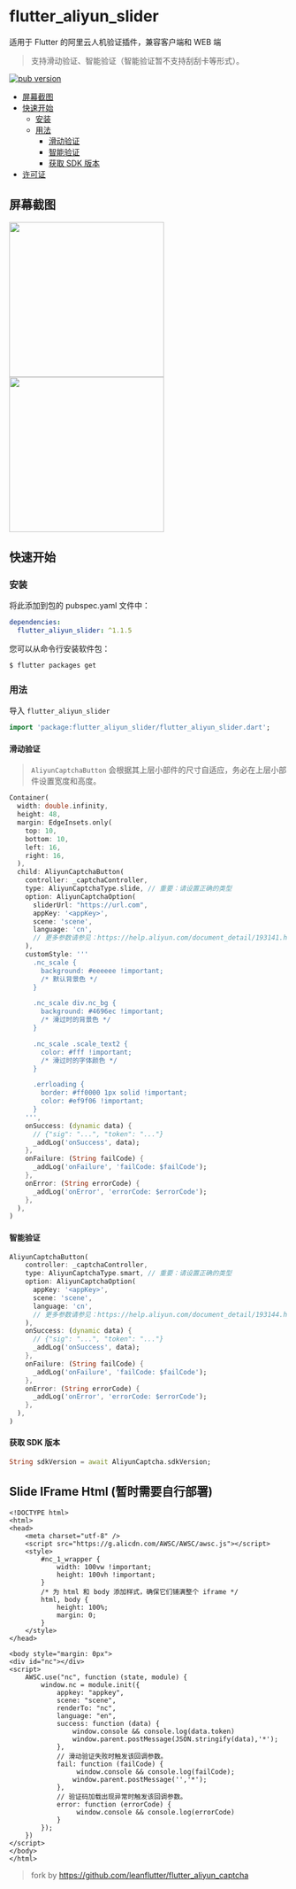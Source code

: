 # flutter_aliyun_slider

适用于 Flutter 的阿里云人机验证插件，兼容客户端和 WEB 端

> 支持滑动验证、智能验证（智能验证暂不支持刮刮卡等形式）。

[![pub version][pub-image]][pub-url]

[pub-image]: https://img.shields.io/pub/v/flutter_aliyun_captcha.svg
[pub-url]: https://pub.dev/packages/flutter_aliyun_captcha

<!-- START doctoc generated TOC please keep comment here to allow auto update -->
<!-- DON'T EDIT THIS SECTION, INSTEAD RE-RUN doctoc TO UPDATE -->

- [屏幕截图](#%E5%B1%8F%E5%B9%95%E6%88%AA%E5%9B%BE)
- [快速开始](#%E5%BF%AB%E9%80%9F%E5%BC%80%E5%A7%8B)
  - [安装](#%E5%AE%89%E8%A3%85)
  - [用法](#%E7%94%A8%E6%B3%95)
    - [滑动验证](#%E6%BB%91%E5%8A%A8%E9%AA%8C%E8%AF%81)
    - [智能验证](#%E6%99%BA%E8%83%BD%E9%AA%8C%E8%AF%81)
    - [获取 SDK 版本](#%E8%8E%B7%E5%8F%96-sdk-%E7%89%88%E6%9C%AC)
- [许可证](#%E8%AE%B8%E5%8F%AF%E8%AF%81)

<!-- END doctoc generated TOC please keep comment here to allow auto update -->

## 屏幕截图

<div>
  <img src='https://github.com/leanflutter/flutter_aliyun_captcha/raw/master/screenshots/flutter_aliyun_captcha-ios-slide.png' width=280>
  <img src='https://github.com/leanflutter/flutter_aliyun_captcha/raw/master/screenshots/flutter_aliyun_captcha-ios-smart.png' width=280>
</div>

## 快速开始

### 安装

将此添加到包的 pubspec.yaml 文件中：

```yaml
dependencies:
  flutter_aliyun_slider: ^1.1.5
```

您可以从命令行安装软件包：

```bash
$ flutter packages get
```

### 用法

导入 `flutter_aliyun_slider`

```dart
import 'package:flutter_aliyun_slider/flutter_aliyun_slider.dart';
```

#### 滑动验证

> `AliyunCaptchaButton` 会根据其上层小部件的尺寸自适应，务必在上层小部件设置宽度和高度。

```dart
Container(
  width: double.infinity,
  height: 48,
  margin: EdgeInsets.only(
    top: 10,
    bottom: 10,
    left: 16,
    right: 16,
  ),
  child: AliyunCaptchaButton(
    controller: _captchaController,
    type: AliyunCaptchaType.slide, // 重要：请设置正确的类型
    option: AliyunCaptchaOption(
      sliderUrl: "https://url.com",
      appKey: '<appKey>',
      scene: 'scene',
      language: 'cn',
      // 更多参数请参见：https://help.aliyun.com/document_detail/193141.html
    ),
    customStyle: '''
      .nc_scale {
        background: #eeeeee !important;
        /* 默认背景色 */
      }

      .nc_scale div.nc_bg {
        background: #4696ec !important;
        /* 滑过时的背景色 */
      }

      .nc_scale .scale_text2 {
        color: #fff !important;
        /* 滑过时的字体颜色 */
      }

      .errloading {
        border: #ff0000 1px solid !important;
        color: #ef9f06 !important;
      }
    ''',
    onSuccess: (dynamic data) {
      // {"sig": "...", "token": "..."}
      _addLog('onSuccess', data);
    },
    onFailure: (String failCode) {
      _addLog('onFailure', 'failCode: $failCode');
    },
    onError: (String errorCode) {
      _addLog('onError', 'errorCode: $errorCode');
    },
  ),
)
```

#### 智能验证

```dart
AliyunCaptchaButton(
    controller: _captchaController,
    type: AliyunCaptchaType.smart, // 重要：请设置正确的类型
    option: AliyunCaptchaOption(
      appKey: '<appKey>',
      scene: 'scene',
      language: 'cn',
      // 更多参数请参见：https://help.aliyun.com/document_detail/193144.html
    ),
    onSuccess: (dynamic data) {
      // {"sig": "...", "token": "..."}
      _addLog('onSuccess', data);
    },
    onFailure: (String failCode) {
      _addLog('onFailure', 'failCode: $failCode');
    },
    onError: (String errorCode) {
      _addLog('onError', 'errorCode: $errorCode');
    },
  ),
)
```

#### 获取 SDK 版本

```dart
String sdkVersion = await AliyunCaptcha.sdkVersion;
```

## Slide IFrame Html (暂时需要自行部署)

```
<!DOCTYPE html>
<html>
<head>
    <meta charset="utf-8" />
    <script src="https://g.alicdn.com/AWSC/AWSC/awsc.js"></script>
    <style>
        #nc_1_wrapper {
            width: 100vw !important;
            height: 100vh !important;
        }
        /* 为 html 和 body 添加样式，确保它们铺满整个 iframe */
        html, body {
            height: 100%;
            margin: 0;
        }
    </style>
</head>

<body style="margin: 0px">
<div id="nc"></div>
<script>
    AWSC.use("nc", function (state, module) {
        window.nc = module.init({
            appkey: "appkey",
            scene: "scene",
            renderTo: "nc",
            language: "en",
            success: function (data) {
                window.console && console.log(data.token)
                window.parent.postMessage(JSON.stringify(data),'*');
            },
            // 滑动验证失败时触发该回调参数。
            fail: function (failCode) {
                 window.console && console.log(failCode);
                window.parent.postMessage('','*');
            },
            // 验证码加载出现异常时触发该回调参数。
            error: function (errorCode) {
                 window.console && console.log(errorCode)
            }
        });
    })
</script>
</body>
</html>
```

> fork by https://github.com/leanflutter/flutter_aliyun_captcha
